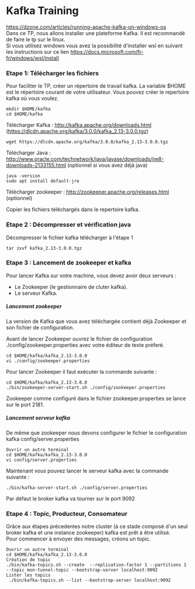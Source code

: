 # Kafka Training
https://dzone.com/articles/running-apache-kafka-on-windows-os   
Dans ce TP, nous allons installer une plateforme Kafka.
Il est recommandé de faire le tp sur le linux.  
Si vous utilisez windows vous avez la possibilité d'installer wsl en suivant les instructions sur ce lien
https://docs.microsoft.com/fr-fr/windows/wsl/install
### Etape 1: Télécharger les fichiers 

Pour faciliter le TP, créer un répertoire de travail kafka. 
La variable $HOME est le répertoire courant de votre utilisateur. Vous pouvez créer le repertoire kafka où vous voulez.  
```
mkdir $HOME/kafka
cd $HOME/kafka
```
Télécharger Kafka : http://kafka.apache.org/downloads.html  (https://dlcdn.apache.org/kafka/3.0.0/kafka_2.13-3.0.0.tgz)
```
wget https://dlcdn.apache.org/kafka/3.0.0/kafka_2.13-3.0.0.tgz
```

Télécharger Java : http://www.oracle.com/technetwork/java/javase/downloads/jre8-downloads-2133155.html (optionnel si vous avez déjà java)  

```
java -version
sudo apt install default-jre
```


Télécharger zookeeper : http://zookeeper.apache.org/releases.html  (optionnel)

Copier les fichiers téléchargés dans le repertoire kafka.

### Etape 2 : Décompresser et vérification java

Décompresser le fichier kafka télécharger à l'étape 1
```
tar zxvf kafka_2.13-3.0.0.tgz
```

### Etape 3 : Lancement de zookeeper et kafka

Pour lancer Kafka sur votre machine, vous devez avoir deux serveurs :

* Le Zookeeper (le gestionnaire de cluter kafka).  
* Le serveur Kafka.  


##### Lancement zookeeper

La version de Kafka que vous avez téléchargée contient déjà Zookeeper et son fichier de configuration.

Avant de lancer Zookeeper ouvrez le fichier de configuration ./config/zookeeper.properties avec votre éditeur de texte préferé.

```
cd $HOME/kafka/kafka_2.13-3.0.0
vi ./config/zookeeper.properties
```

Pour lancer Zookeeper il faut exécuter la commande suivante :
```
cd $HOME/kafka/kafka_2.13-3.0.0
./bin/zookeeper-server-start.sh ./config/zookeeper.properties
```

Zookeeper comme configuré dans le fichier zookeeper.properties se lance sur le port 2181.

##### Lancement serveur kafka

De même que zookeeper nous devons configurer le fichier le configuration kafka  config/server.properties

```
Ouvrir un autre terminal
cd $HOME/kafka/kafka_2.13-3.0.0
vi config/server.properties
```


Maintenant vous pouvez lancer le serveur kafka avec la commande suivante :

```
./bin/kafka-server-start.sh ./config/server.properties
```

Par défaut le broker kafka va tourner sur le port 9092

### Etape 4 : Topic, Producteur, Consomateur

Grâce aux étapes précedentes notre cluster (à ce stade composé d'un seul broker kafka et une instance zookeeper) kafka est prêt à être utilisé.  
Pour commencer à envoyer des messages, créons un topic.

```
Ouvrir un autre terminal
cd $HOME/kafka/kafka_2.13-3.0.0
Création de topic
./bin/kafka-topics.sh --create  --replication-factor 1 --partitions 1 --topic mon-tunnel-topic --bootstrap-server localhost:9092
Lister les topics
 ./bin/kafka-topics.sh --list --bootstrap-server localhost:9092

```


